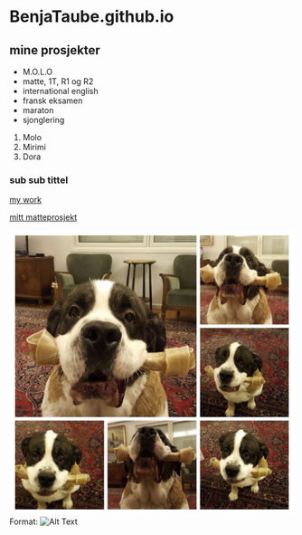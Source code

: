 # BenjaTaube.github.io

## mine prosjekter

* M.O.L.O
* matte, 1T, R1 og R2
* international english
* fransk eksamen
* maraton
* sjonglering

1. Molo
2. Mirimi
3. Dora

### sub sub tittel

[my work](work.md)

[mitt matteprosjekt](matte.md)

![lady](/favorite_dog.jpg)
Format: ![Alt Text](url)


